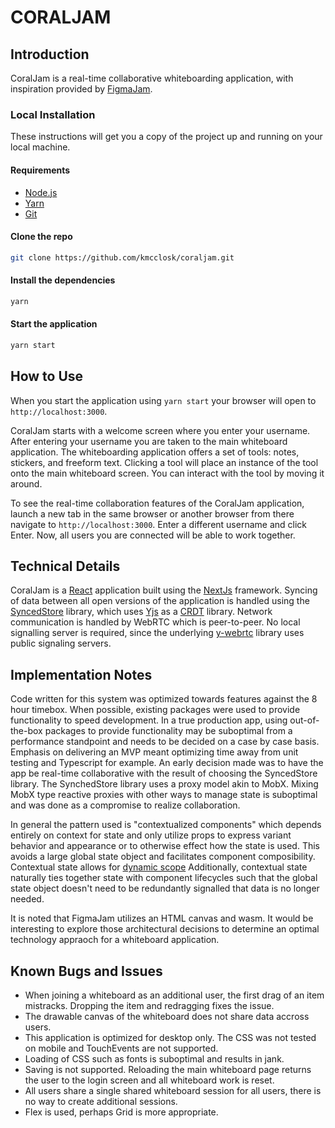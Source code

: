 # CORALJAM

## Introduction

CoralJam is a real-time collaborative whiteboarding application, with inspiration provided by [FigmaJam](https://www.figma.com/figjam/).

### Local Installation

These instructions will get you a copy of the project up and running on your local machine.

#### Requirements

- [Node.js](https://nodejs.org/en/)
- [Yarn](https://yarnpkg.com/getting-started/install)
- [Git](https://git-scm.com/downloads)

#### Clone the repo

```bash
git clone https://github.com/kmcclosk/coraljam.git
```

#### Install the dependencies

```bash
yarn
```

#### Start the application

```bash
yarn start
```

## How to Use

When you start the application using `yarn start` your browser will open to `http://localhost:3000`.

CoralJam starts with a welcome screen where you enter your username. After entering your username you are taken to the main whiteboard application. The whiteboarding application offers a set of tools: notes, stickers, and freeform text. Clicking a tool will place an instance of the tool onto the main whiteboard screen. You can interact with the tool by moving it around.

To see the real-time collaboration features of the CoralJam application, launch a new tab in the same browser or another browser from there navigate to `http://localhost:3000`. Enter a different username and click Enter. Now, all users you are connected will be able to work together.

## Technical Details

CoralJam is a [React](https://reactjs.org/) application built using the [NextJs](https://nextjs.org/) framework. Syncing of data between all open versions of the application is handled using the [SyncedStore](https://syncedstore.org/) library, which uses [Yjs](https://docs.yjs.dev/) as a [CRDT](https://en.wikipedia.org/wiki/Conflict-free_replicated_data_type) library. Network communication is handled by WebRTC which is peer-to-peer. No local signalling server is required, since the underlying [y-webrtc](https://github.com/yjs/y-webrtc) library uses public signaling servers.

## Implementation Notes

Code written for this system was optimized towards features against the 8 hour timebox. When possible, existing packages were used to provide functionality to speed development. In a true production app, using out-of-the-box packages to provide functionality may be suboptimal from a performance standpoint and needs to be decided on a case by case basis. Emphasis on delivering an MVP meant optimizing time away from unit testing and Typescript for example. An early decision made was to have the app be real-time collaborative with the result of choosing the SyncedStore library. The SynchedStore library uses a proxy model akin to MobX. Mixing MobX type reactive proxies with other ways to manage state is suboptimal and was done as a compromise to realize collaboration.

In general the pattern used is "contextualized components" which depends entirely on context for state and only utilize props to express variant behavior and appearance or to otherwise effect how the state is used. This avoids a large global state object and facilitates component composibility. Contextual state allows for [dynamic scope](https://www.geeksforgeeks.org/static-and-dynamic-scoping/#:~:text=With%20dynamic%20scope%2C%20a%20global,in%20the%20most%20recent%20binding.) Additionally, contextual state naturally ties together state with component lifecycles such that the global state object doesn't need to be redundantly signalled that data is no longer needed.

It is noted that FigmaJam utilizes an HTML canvas and wasm. It would be interesting to explore those architectural decisions to determine an optimal technology appraoch for a whiteboard application.

## Known Bugs and Issues

* When joining a whiteboard as an additional user, the first drag of an item mistracks. Dropping the item and redragging fixes the issue.
* The drawable canvas of the whiteboard does not share data accross users.
* This application is optimized for desktop only. The CSS was not tested on mobile and TouchEvents are not supported.
* Loading of CSS such as fonts is suboptimal and results in jank.
* Saving is not supported. Reloading the main whiteboard page returns the user to the login screen and all whiteboard work is reset.
* All users share a single shared whiteboard session for all users, there is no way to create additional sessions.
* Flex is used, perhaps Grid is more appropriate.
